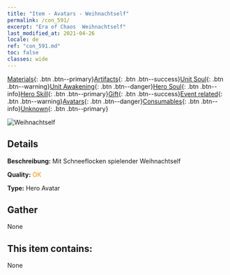 ```yaml
---
title: "Item - Avatars - Weihnachtself"
permalink: /con_591/
excerpt: "Era of Chaos  Weihnachtself"
last_modified_at: 2021-04-26
locale: de
ref: "con_591.md"
toc: false
classes: wide
---
```

 [Materials](/ItemsDE/){: .btn .btn--primary}[Artifacts](/ItemsDE/Artifacts/){: .btn .btn--success}[Unit Soul](/ItemsDE/UnitSoul/){: .btn .btn--warning}[Unit Awakening](/ItemsDE/UnitAwakening/){: .btn .btn--danger}[Hero Soul](/ItemsDE/HeroSoul/){: .btn .btn--info}[Hero Skill](/ItemsDE/HeroSkill/){: .btn .btn--primary}[Gift](/ItemsDE/Gift/){: .btn .btn--success}[Event related](/ItemsDE/Events/){: .btn .btn--warning}[Avatars](/ItemsDE/Avatars/){: .btn .btn--danger}[Consumables](/ItemsDE/Consumables/){: .btn .btn--info}[Unknown](/ItemsDE/Unknown/){: .btn .btn--primary}

 ![Weihnachtself](/images/h/h_MutareDrake5.jpg)

## Details
 **Beschreibung:** Mit Schneeflocken spielender Weihnachtself

 **Quality:** <span style="color: #FF8C00">OK</span>

 **Type:** Hero Avatar

## Gather

  None

## This item contains:

  None

